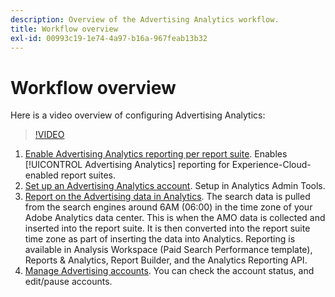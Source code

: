```yaml
---
description: Overview of the Advertising Analytics workflow.
title: Workflow overview
exl-id: 00993c19-1e74-4a97-b16a-967feab13b32
---
```

# Workflow overview

Here is a video overview of configuring Advertising Analytics:

>[!VIDEO](https://video.tv.adobe.com/v/23119/?quality=12)

1. [Enable Advertising Analytics reporting per report suite](/help/integrate/c-advertising-analytics/c-adanalytics-workflow/aa-provision-rs.md). Enables [!UICONTROL Advertising Analytics] reporting for Experience-Cloud-enabled report suites.
2. [Set up an Advertising Analytics account](/help/integrate/c-advertising-analytics/c-adanalytics-workflow/aa-create-ad-account.md). Setup in Analytics Admin Tools.
3. [Report on the Advertising data in Analytics](/help/integrate/c-advertising-analytics/c-adanalytics-workflow/aa-report-ad-data-an.md). The search data is pulled from the search engines around 6AM (06:00) in the time zone of your Adobe Analytics data center. This is when the AMO data is collected and inserted into the report suite. It is then converted into the report suite time zone as part of inserting the data into Analytics. Reporting is available in Analysis Workspace (Paid Search Performance template), Reports & Analytics, Report Builder, and the Analytics Reporting API.
4. [Manage Advertising accounts](/help/integrate/c-advertising-analytics/c-adanalytics-workflow/aa-manage-ad-accounts.md). You can check the account status, and edit/pause accounts.
